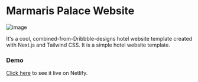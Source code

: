 <h1>Marmaris Palace Website</h1>

<p align="center">

![image](/demo/image.png)

</p>

It's a cool, combined-from-Dribbble-designs hotel website template created with Next.js and Tailwind CSS. It is a simple hotel website template.

### Demo

[Click here](https://marmaris-palace.netlify.app) to see it live on Netlify.
